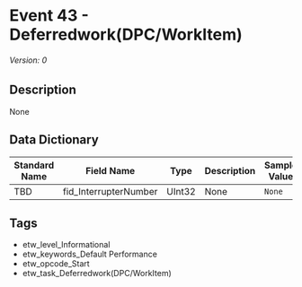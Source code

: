 # Event 43 - Deferredwork(DPC/WorkItem)
###### Version: 0

## Description
None

## Data Dictionary
|Standard Name|Field Name|Type|Description|Sample Value|
|---|---|---|---|---|
|TBD|fid_InterrupterNumber|UInt32|None|`None`|

## Tags
* etw_level_Informational
* etw_keywords_Default Performance
* etw_opcode_Start
* etw_task_Deferredwork(DPC/WorkItem)